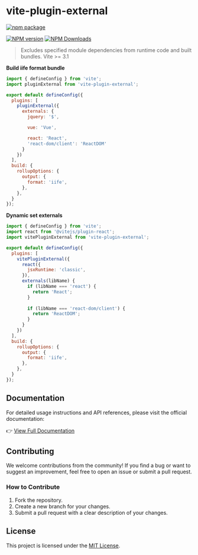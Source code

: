 # vite-plugin-external

[![npm package](https://nodei.co/npm/vite-plugin-external.png?downloads=true&downloadRank=true&stars=true)](https://www.npmjs.com/package/vite-plugin-external)

[![NPM version](https://img.shields.io/npm/v/vite-plugin-external.svg?style=flat)](https://npmjs.org/package/vite-plugin-external)
[![NPM Downloads](https://img.shields.io/npm/dm/vite-plugin-external.svg?style=flat)](https://npmjs.org/package/vite-plugin-external)

> Excludes specified module dependencies from runtime code and built bundles.
> Vite >= 3.1

**Build iife format bundle**

```js
import { defineConfig } from 'vite';
import pluginExternal from 'vite-plugin-external';

export default defineConfig({
  plugins: [
    pluginExternal({
      externals: {
        jquery: '$',

        vue: 'Vue',

        react: 'React',
        'react-dom/client': 'ReactDOM'
      }
    })
  ],
  build: {
    rollupOptions: {
      output: {
        format: 'iife',
      },
    },
  }
});
```

**Dynamic set externals**
```js
import { defineConfig } from 'vite';
import react from '@vitejs/plugin-react';
import vitePluginExternal from 'vite-plugin-external';

export default defineConfig({
  plugins: [
    vitePluginExternal({
      react({
        jsxRuntime: 'classic',
      }),
      externals(libName) {
        if (libName === 'react') {
          return 'React';
        }
        
        if (libName === 'react-dom/client') {
          return 'ReactDOM';
        }
      }
    })
  ],
  build: {
    rollupOptions: {
      output: {
        format: 'iife',
      },
    },
  }
});
```

<!-- **Build esm format bundle**

```ts
import { defineConfig } from 'vite';
import react from '@vitejs/plugin-react';
import createExternal from 'vite-plugin-external';

export default defineConfig({
  plugins: [
    react({
      jsxRuntime: 'classic',
    }),
    createExternal({
      externals(libName) {
        if (libName === 'react') {
          return 'React';
        }
        if (libName === 'react-dom/client') {
          return 'ReactDOM';
        }
      },
    }),
  ]
});
```

```html
<script type="importmap">
  {
    "imports": {
      "react": "https://esm.sh/react@18.3.1",
      "react-dom/client": "https://esm.sh/react-dom@18.3.1"
    }
  }
</script>
<link rel="modulepreload" href="https://esm.sh/react@18.3.1" />
<link rel="modulepreload" href="https://esm.sh/react-dom@18.3.1" />
``` -->

## Documentation

For detailed usage instructions and API references, please visit the official documentation:

👉 [View Full Documentation](https://fengxinming.github.io/vite-plugins/plugins/vite-plugin-external/quick-start)

## Contributing

We welcome contributions from the community! If you find a bug or want to suggest an improvement, feel free to open an issue or submit a pull request.

### How to Contribute
1. Fork the repository.
2. Create a new branch for your changes.
3. Submit a pull request with a clear description of your changes.

## License

This project is licensed under the [MIT License](../../LICENSE).